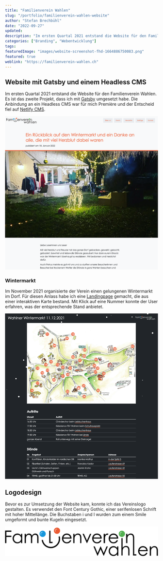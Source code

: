 ```yaml
---
title: "Familienverein Wahlen"
slug: "/portfolio/familienverein-wahlen-website"
author: "Stefan Brechbühl"
date: "2022-09-27"
updated: 
description: "Im ersten Quartal 2021 entstand die Website für den Familienverein Wahlen. Es ist das zweite Projekt, dass ich mit Gatsby umgesetzt habe."
categories: ["Branding", "Webentwicklung"]
tags:
featuredImage: "images/website-screenshot-fhd-1664886750083.png"
featured: true
weblink: "https://familienverein-wahlen.ch"
---
```

## Website mit Gatsby und einem Headless CMS

Im ersten Quartal 2021 entstand die Website für den Familienverein Wahlen. Es ist das zweite Projekt, dass ich mit [Gatsby](https://www.gatsbyjs.com/) umgesetzt habe. Die Anbindung an ein Headless CMS war für mich Première und der Entscheid fiel auf [Netlify CMS](https://www.netlifycms.org/).

![Beitragsbeispiel, welcher auf familienverein-wahlen.ch veröffentlicht wurde. Screenshot.](images/website-screenshot-fhd-1664887711451.png "Artikelansicht beginnend mit einem grossen Bild über die ganze Breite des Viewports.")

### Wintermarkt

Im November 2021 organisierte der Verein einen gelungenen Wintermarkt  im Dorf. Für diesen Anlass habe ich eine [Landingpage](https://familienverein-wahlen.ch/wahlner-wintermarkt-2021/) gemacht, die aus einer interaktiven Karte bestand. Mit Klick auf eine Nummer konnte der User erfahren, was der entsprechende Stand anbietet.

![Landingpage Wintermarkt 2021. Screenshot.](images/website-screenshot-fhd-1664889519112.png "Landing Page des Wintermarkt 2021. Animierte Karte ist verlinkt mit der Tabelle mit mehr Infos zum Stand. Die Seite wird mit einem Schneien-Effekt geschmückt.")

## Logodesign

Bevor es zur Umsetzung der Website kam, konnte ich das Vereinslogo gestalten. Es verwendet den Font Century Gothic, einer serifenlosen Schrift mit hoher Mittellänge. Die Buchstaben i und l wurden zum einem Smile umgeformt und bunte Kugeln eingesetzt.

![Logo Familienverein Wahlen.](images/FVW_Logo3x.png)
